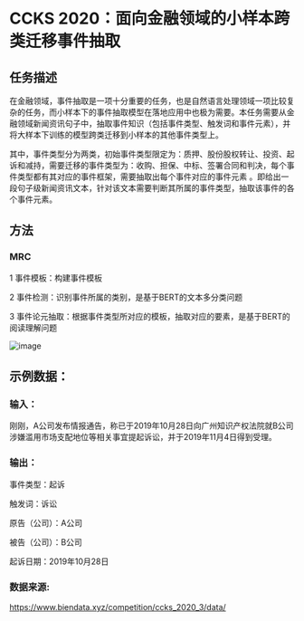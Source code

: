 # CCKS 2020：面向金融领域的小样本跨类迁移事件抽取


## 任务描述

在金融领域，事件抽取是一项十分重要的任务，也是自然语言处理领域一项比较复杂的任务，而小样本下的事件抽取模型在落地应用中也极为需要。本任务需要从金融领域新闻资讯句子中，抽取事件知识（包括事件类型、触发词和事件元素），并将大样本下训练的模型跨类迁移到小样本的其他事件类型上。
 
其中，事件类型分为两类，初始事件类型限定为：质押、股份股权转让、投资、起诉和减持，需要迁移的事件类型为：收购、担保、中标、签署合同和判决，每个事件类型都有其对应的事件框架，需要抽取出每个事件对应的事件元素 。即给出一段句子级新闻资讯文本，针对该文本需要判断其所属的事件类型，抽取该事件的各个事件元素。

## 方法

### MRC

1 事件模板：构建事件模板

2 事件检测：识别事件所属的类别，是基于BERT的文本多分类问题

3 事件论元抽取：根据事件类型所对应的模板，抽取对应的要素，是基于BERT的阅读理解问题

  ![image](https://github.com/xiaoqian19940510/CCKS-2020-event-extraction/blob/main/pictures/1.png)

## 示例数据：

### 输入：

刚刚，A公司发布情报通告，称已于2019年10月28日向广州知识产权法院就B公司涉嫌滥用市场支配地位等相关事宜提起诉讼，并于2019年11月4日得到受理。

### 输出：

事件类型：起诉

触发词：诉讼

原告（公司）：A公司

被告（公司）：B公司

起诉日期：2019年10月28日


### 数据来源:
https://www.biendata.xyz/competition/ccks_2020_3/data/
